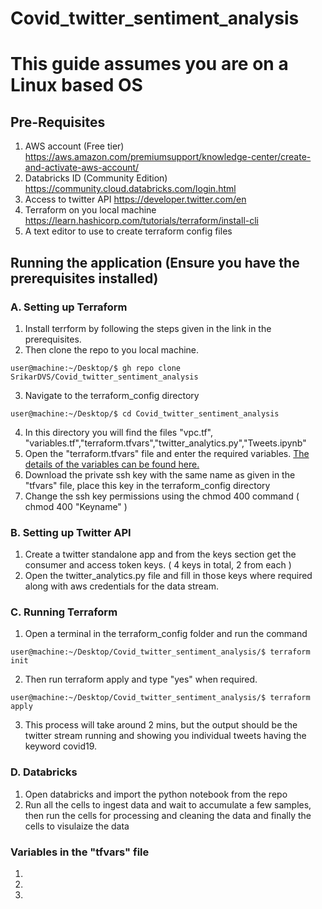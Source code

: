 # Covid_twitter_sentiment_analysis

# This guide assumes you are on a Linux based OS

## Pre-Requisites
1. AWS account (Free tier) https://aws.amazon.com/premiumsupport/knowledge-center/create-and-activate-aws-account/
2. Databricks ID (Community Edition) https://community.cloud.databricks.com/login.html
3. Access to twitter API https://developer.twitter.com/en
4. Terraform on you local machine https://learn.hashicorp.com/tutorials/terraform/install-cli
5. A text editor to use to create terraform config files

## Running the application (Ensure you have the prerequisites installed)


### A. Setting up Terraform
  1. Install terrform by following the steps given in the link in the prerequisites.
  2. Then clone the repo to you local machine.
  ```console
user@machine:~/Desktop/$ gh repo clone SrikarDVS/Covid_twitter_sentiment_analysis
```
  3. Navigate to the terraform_config directory
```console
user@machine:~/Desktop/$ cd Covid_twitter_sentiment_analysis
```
  4. In this directory you will find the files "vpc.tf", "variables.tf","terraform.tfvars","twitter_analytics.py","Tweets.ipynb"
  5. Open the "terraform.tfvars" file and enter the required variables. [The details of the variables can be found here.](#-Variables-in-the-"tfvars"-file)
  7. Download the private ssh key with the same name as given in the "tfvars" file, place this key in the terraform_config directory
  8. Change the ssh key permissions using the chmod 400 command ( chmod 400 "Keyname" )
  
### B. Setting up Twitter API
  1. Create a twitter standalone app and from the keys section get the consumer and access token keys. ( 4 keys in total, 2 from each )
  2. Open the twitter_analytics.py file and fill in those keys where required along with aws credentials for the data stream.
  
### C. Running Terraform
  1. Open a terminal in the terraform_config folder and run the command  
```console
user@machine:~/Desktop/Covid_twitter_sentiment_analysis/$ terraform init 
```
  2. Then run terraform apply and type "yes" when required.
```console
user@machine:~/Desktop/Covid_twitter_sentiment_analysis/$ terraform apply
``` 
  3. This process will take around 2 mins, but the output should be the twitter stream running and showing you individual tweets having the keyword covid19.
  
### D. Databricks
  1. Open databricks and import the python notebook from the repo
  2. Run all the cells to ingest data and wait to accumulate a few samples, then run the cells for processing and cleaning the data and finally the cells to visulaize the data


### Variables in the "tfvars" file

1.
2.
3.

